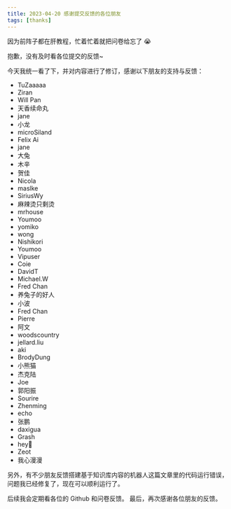 ```yaml
---
title: 2023-04-20 感谢提交反馈的各位朋友
tags: [thanks]
---
```


因为前阵子都在肝教程，忙着忙着就把问卷给忘了 😭

抱歉，没有及时看各位提交的反馈~

今天我统一看了下，并对内容进行了修订，感谢以下朋友的支持与反馈：

- TuZaaaaa
- Ziran
- Will Pan
- 天香续命丸
- jane
- 小龙
- microSiland
- Felix Ai
- jane
- 大兔
- 木辛
- 贺佳
- Nicola
- maslke
- SiriusWy
- 麻辣烫只剩烫
- mrhouse
- Youmoo
- yomiko
- wong
- Nishikori
- Youmoo
- Vipuser
- Coie
- DavidT
- Michael.W
- Fred Chan
- 养兔子的好人
- 小波
- Fred Chan
- Pierre
- 阿文
- woodscountry
- jellard.liu
- aki
- BrodyDung
- 小熊猫
- 杰克陆
- Joe
- 郭阳振
- Sourire
- Zhenming
- echo
- 张鹏
- daxigua
- Grash
- hey🦈
- Zeot
- 我心漫漫

另外，有不少朋友反馈搭建基于知识库内容的机器人这篇文章里的代码运行错误，问题我已经修复了，现在可以顺利运行了。

后续我会定期看各位的 Github 和问卷反馈。
最后，再次感谢各位朋友的反馈。
